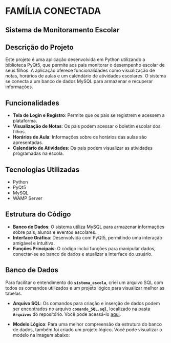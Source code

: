 # FAMÍLIA CONECTADA
## Sistema de Monitoramento Escolar

## Descrição do Projeto

Este projeto é uma aplicação desenvolvida em Python utilizando a biblioteca PyQt5, que permite aos pais monitorar o desempenho escolar de seus filhos. A aplicação oferece funcionalidades como visualização de notas, horários de aulas e um calendário de atividades escolares. O sistema se conecta a um banco de dados MySQL para armazenar e recuperar informações.

## Funcionalidades

- **Tela de Login e Registro**: Permite que os pais se registrem e acessem a plataforma.
- **Visualização de Notas**: Os pais podem acessar o boletim escolar dos filhos.
- **Horários de Aula**: Informações sobre os horários das aulas são apresentadas.
- **Calendário de Atividades**: Os pais podem visualizar as atividades programadas na escola.

## Tecnologias Utilizadas

- Python
- PyQt5
- MySQL
- WAMP Server

## Estrutura do Código

- **Banco de Dados**: O sistema utiliza MySQL para armazenar informações sobre pais, alunos e eventos escolares.
- **Interface Gráfica**: Desenvolvida com PyQt5, permitindo uma interação amigável e intuitiva.
- **Funções Principais**: O código inclui funções para manipular dados, conectar-se ao banco de dados e atualizar a interface do usuário.

## Banco de Dados

Para facilitar o entendimento do **`sistema_escola`**, criei um arquivo SQL com todos os comandos utilizados e um projeto lógico para visualizar melhor as tabelas. 
- **Arquivo SQL**: Os comandos para criação e inserção de dados podem ser encontrados no arquivo **`comando_SQL.sql`**, localizado na pasta **`Arquivos`** do repositório. Você pode acessá-lo [aqui](/Arquivos/comando_sql.sql).

- **Modelo Lógico**: Para uma melhor compreensão da estrutura do banco de dados, também foi criado um projeto lógico. Você pode visualizar o modelo na imagem abaixo:
 <!-- Altere o caminho se necessário -->
